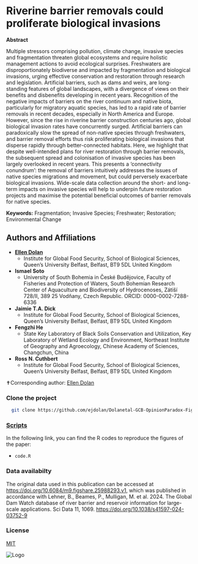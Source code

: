 # Riverine barrier removals could proliferate biological invasions

**Abstract** 	 	

Multiple stressors comprising pollution, climate change, invasive species and fragmentation threaten global ecosystems and require holistic management actions to avoid ecological surprises. Freshwaters are disproportionately biodiverse and impacted by fragmentation and biological invasions, urging effective conservation and restoration through research and legislation. Artificial barriers, such as dams and weirs, are long-standing features of global landscapes, with a divergence of views on their benefits and disbenefits developing in recent years. Recognition of the negative impacts of barriers on the river continuum and native biota, particularly for migratory aquatic species, has led to a rapid rate of barrier removals in recent decades, especially in North America and Europe. However,  since the rise in riverine barrier construction centuries ago, global biological invasion rates have concurrently surged.  Artificial barriers can paradoxically slow the spread of non-native species through freshwaters, and barrier removal efforts thus risk proliferating biological invasions that disperse rapidly through better-connected habitats. Here, we highlight that despite well-intended plans for river restoration through barrier removals, the subsequent spread and colonisation of invasive species has been largely overlooked in recent years. This presents a ‘connectivity conundrum’: the removal of barriers intuitively addresses the issues of native species migrations and movement, but could perversely exacerbate biological invasions. Wide-scale data collection around the short- and long-term impacts on invasive species will help to underpin future restoration projects and maximise the potential beneficial outcomes of barrier removals for native species.

**Keywords:** Fragmentation; Invasive Species; Freshwater; Restoration; Environmental Change


## Authors and Affiliations

- <a href="https://pure.qub.ac.uk/en/persons/ellen-dolan">**Ellen Dolan**</a><br>
  - Institute for Global Food Security, School of Biological Sciences, Queen’s University Belfast, Belfast, BT9 5DL United Kingdom
- **Ismael Soto**
  - University of South Bohemia in České Budějovice, Faculty of Fisheries and Protection of Waters, South Bohemian Research Center of Aquaculture and Biodiversity of Hydrocenoses, Zátiší 728/II, 389 25 Vodňany, Czech Republic. ORCID: 0000-0002-7288-6336
- **Jaimie T.A. Dick**
  - Institute for Global Food Security, School of Biological Sciences, Queen’s University Belfast, Belfast, BT9 5DL United Kingdom
- **Fengzhi He**
  - State Key Laboratory of Black Soils Conservation and Utilization, Key Laboratory of Wetland Ecology and Environment, Northeast Institute of Geography and Agroecology, Chinese Academy of Sciences, Changchun, China
- **Ross N. Cuthbert**
  - Institute for Global Food Security, School of Biological Sciences, Queen’s University Belfast, Belfast, BT9 5DL United Kingdom

✝Corresponding author: [Ellen Dolan](mailto:edolan05@qub.ac.uk) 

### Clone the project
```bash
  git clone https://github.com/ejdolan/Dolanetal-GCB-OpinionParadox-Figures
```
### <a href="https://github.com/ejdolan/Dolanetal-GCB-OpinionParadox-Figures/tree/main/code">Scripts</a>
In the following link, you can find the R codes to reproduce the figures of the paper:
- <code>code.R</code>

### Data availabilty
The original data used in this publication can be accessed at https://doi.org/10.6084/m9.figshare.25988293.v1, which was published in accordance with Lehner, B., Beames, P., Mulligan, M. et al. 2024. The Global Dam Watch database of river barrier and reservoir information for large-scale applications. Sci Data 11, 1069. https://doi.org/10.1038/s41597-024-03752-9

### License
[MIT](https://choosealicense.com/licenses/mit/)

![Logo](https://imgs.search.brave.com/pXYwq8ySieMibTClJZcElnUdbBdaC0oQGat-WUsjUh8/rs:fit:860:0:0:0/g:ce/aHR0cHM6Ly91cGxv/YWQud2lraW1lZGlh/Lm9yZy93aWtpcGVk/aWEvY29tbW9ucy8w/LzBkL1F1ZWVuJUUy/JTgwJTk5c19SZWRf/TG9nLnN2Zw)

